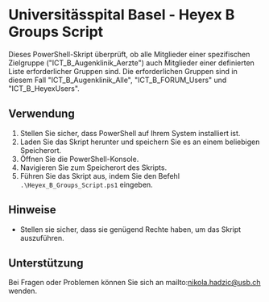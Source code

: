 # Universitässpital Basel - Heyex B Groups Script

Dieses PowerShell-Skript überprüft, ob alle Mitglieder einer spezifischen Zielgruppe ("ICT_B_Augenklinik_Aerzte") auch Mitglieder einer definierten Liste erforderlicher Gruppen sind. Die erforderlichen Gruppen sind in diesem Fall "ICT_B_Augenklinik_Alle", "ICT_B_FORUM_Users" und "ICT_B_HeyexUsers".

## Verwendung

1. Stellen Sie sicher, dass PowerShell auf Ihrem System installiert ist.
2. Laden Sie das Skript herunter und speichern Sie es an einem beliebigen Speicherort.
3. Öffnen Sie die PowerShell-Konsole.
4. Navigieren Sie zum Speicherort des Skripts.
5. Führen Sie das Skript aus, indem Sie den Befehl `.\Heyex_B_Groups_Script.ps1` eingeben.

## Hinweise

- Stellen sie sicher, dass sie genügend Rechte haben, um das Skript auszuführen.

## Unterstützung

Bei Fragen oder Problemen können Sie sich an mailto:nikola.hadzic@usb.ch wenden.
